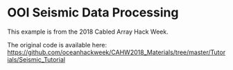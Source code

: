 # OOI Seismic Data Processing

This example is from the 2018 Cabled Array Hack Week.

The original code is available here:
https://github.com/oceanhackweek/CAHW2018_Materials/tree/master/Tutorials/Seismic_Tutorial
